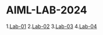 # AIML-LAB-2024
1.[Lab-01](https://github.com/2203A51631/AIML-LAB-2024/blob/main/Lab1.ipynb)
2.[Lab-02](https://github.com/2203A51631/AIML-LAB-2024/blob/main/lab_2.ipynb)
3.[Lab-03](https://github.com/2203A51631/AIML-LAB-2024/blob/main/Lab_03.ipynb)
4.[Lab-04](https://github.com/2203A51631/AIML-LAB-2024/blob/main/lab_04.ipynb)
